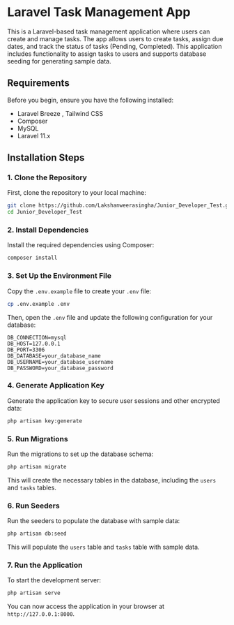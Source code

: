 # Laravel Task Management App

This is a Laravel-based task management application where users can create and manage tasks. The app allows users to create tasks, assign due dates, and track the status of tasks (Pending, Completed). This application includes functionality to assign tasks to users and supports database seeding for generating sample data.

## Requirements

Before you begin, ensure you have the following installed:

- Laravel Breeze , Tailwind CSS
- Composer
- MySQL 
- Laravel 11.x 

## Installation Steps

### 1. Clone the Repository

First, clone the repository to your local machine:

```bash
git clone https://github.com/Lakshanweerasingha/Junior_Developer_Test.git
cd Junior_Developer_Test
```

### 2. Install Dependencies

Install the required dependencies using Composer:

```bash
composer install
```

### 3. Set Up the Environment File

Copy the `.env.example` file to create your `.env` file:

```bash
cp .env.example .env
```

Then, open the `.env` file and update the following configuration for your database:

```env
DB_CONNECTION=mysql
DB_HOST=127.0.0.1
DB_PORT=3306
DB_DATABASE=your_database_name
DB_USERNAME=your_database_username
DB_PASSWORD=your_database_password
```

### 4. Generate Application Key

Generate the application key to secure user sessions and other encrypted data:

```bash
php artisan key:generate
```

### 5. Run Migrations

Run the migrations to set up the database schema:

```bash
php artisan migrate
```

This will create the necessary tables in the database, including the `users` and `tasks` tables.

### 6. Run Seeders

Run the seeders to populate the database with sample data:

```bash
php artisan db:seed
```

This will populate the `users` table and `tasks` table with sample data.

### 7. Run the Application

To start the development server:

```bash
php artisan serve
```

You can now access the application in your browser at `http://127.0.0.1:8000`.
